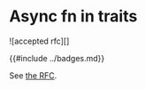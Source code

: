 # Async fn in traits

![accepted rfc][]

{{#include ../badges.md}}

See [the RFC](../RFC/static_async_fn_in_traits.md).